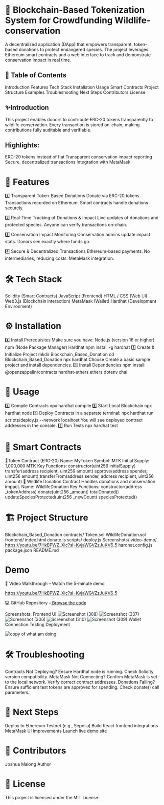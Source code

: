 # 🦏 Blockchain-Based Tokenization System for Crowdfunding Wildlife-conservation
A decentralized application (DApp) that empowers transparent, token-based donations to protect endangered species. The project leverages Ethereum smart contracts and a web interface to track and demonstrate conservation impact in real time.
## 📑 Table of Contents
Introduction
Features
Tech Stack
Installation
Usage
Smart Contracts
Project Structure
Examples
Troubleshooting
Next Steps
Contributors
License
## ✨Introduction
This project enables donors to contribute ERC-20 tokens transparently to wildlife conservation. Every transaction is stored on-chain, making contributions fully auditable and verifiable.

## Highlights:
ERC-20 tokens instead of fiat
Transparent conservation impact reporting
Secure, decentralized transactions
Integration with MetaMask
# 🚀 Features
1️⃣ Transparent Token-Based Donations
Donate via ERC-20 tokens.
Transactions recorded on Ethereum.
Smart contracts handle donations securely.

2️⃣ Real-Time Tracking of Donations & Impact
Live updates of donations and protected species.
Anyone can verify transactions on-chain.

3️⃣ Conservation Impact Monitoring
Conservation admins update impact stats.
Donors see exactly where funds go.

4️⃣ Secure & Decentralized Transactions
Ethereum-based payments.
No intermediaries, reducing costs.
MetaMask integration.
# 🛠 Tech Stack
Solidity (Smart Contracts)
JavaScript (Frontend)
HTML / CSS (Web UI)
Web3.js (Blockchain interaction)
MetaMask (Wallet)
Hardhat (Development Environment)
# ⚙ Installation
1️⃣ Install Prerequisites
Make sure you have:
Node.js (version 16 or higher)
npm (Node Package Manager)
Hardhat
npm install -g hardhat
2️⃣ Create & Initialize Project
mkdir Blockchain_Based_Donation
cd Blockchain_Based_Donation
npx hardhat
Choose Create a basic sample project and install dependencies.
3️⃣ Install Dependencies
npm install @openzeppelin/contracts hardhat-ethers ethers dotenv chai
# 🧩 Usage
4️⃣ Compile Contracts
npx hardhat compile
5️⃣ Start Local Blockchain
npx hardhat node
6️⃣ Deploy Contracts
In a separate terminal:
npx hardhat run scripts/deploy.js --network localhost
You will see deployed contract addresses in the console.
7️⃣ Run Tests
npx hardhat test
# 📄 Smart Contracts
🔹Token Contract (ERC-20)
Name: MyToken
Symbol: MTK
Initial Supply: 1,000,000 MTK
Key Functions:
constructor(uint256 initialSupply)
transfer(address recipient, uint256 amount)
approve(address spender, uint256 amount)
transferFrom(address sender, address recipient, uint256 amount)
🔹 Wildlife Donation Contract
Handles donations and conservation impact.
Name: WildlifeDonation
Key Functions:
constructor(address _tokenAddress)
donate(uint256 _amount)
totalDonated()
updateSpeciesProtected(uint256 _newCount)
speciesProtected()

# 🏗 Project Structure
Blockchain_Based_Donation
contracts/
Token.sol
WildlifeDonation.sol
frontend/
index.html
donate.js
scripts/
deploy.js
Screenshots/
video-demo/
https://youtu.be/7HkBPWZ_Xic?si=KvjaWGVZzJuKV6_5
hardhat.config.js
package.json
README.md
# Demo
🎥 Video Walkthrough – Watch the 5-minute demo

https://youtu.be/7HkBPWZ_Xic?si=KvjaWGVZzJuKV6_5

💻 GitHub Repository –[ Browse the code](https://github.com/Malongmak/blockchain-based-token.git)

Screenshots:
Frontend UI
![Screenshot (308)](https://github.com/user-attachments/assets/7209583d-77e4-4060-90e9-0fc7ca240c60)
![Screenshot (307)](https://github.com/user-attachments/assets/58553c24-5f51-4f6a-a208-9da31a7357cd)
![Screenshot (306)](https://github.com/user-attachments/assets/8df0b347-bba2-49af-bc6c-42a2e1baabbc)
![Screenshot (310)](https://github.com/user-attachments/assets/965aea0b-edc0-4622-9b31-85b8e903d0a1)
![Screenshot (309)](https://github.com/user-attachments/assets/e48e09a3-7d43-4b95-a7f5-1da30f8a95af)
Wallet Connection
Testing
Deployment

![copy of what am doing](https://github.com/user-attachments/assets/677c3a1c-fe2a-4812-9b2e-408de86923ab)

# 🛠 Troubleshooting
Contracts Not Deploying?
Ensure Hardhat node is running.
Check Solidity version compatibility.
MetaMask Not Connecting?
Confirm MetaMask is set to the local network.
Verify correct contract addresses.
Donations Failing?
Ensure sufficient test tokens are approved for spending.
Check donate() call parameters.

# 🚀 Next Steps
Deploy to Ethereum Testnet (e.g., Sepolia)
Build React frontend integrations
MetaMask UI improvements
Launch live demo site

# 👤 Contributors
Joshua Malong Author
# 📜 License
This project is licensed under the MIT License.
